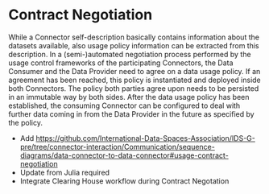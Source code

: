 # Contract Negotiation

While a Connector self-description basically contains information about the datasets available, also usage policy information can be extracted from this description. In a (semi-)automated negotiation process performed by the usage control frameworks of the participating Connectors, the Data Consumer and the Data Provider need to agree on a data usage policy. If an agreement has been reached, this policy is instantiated and deployed inside both Connectors. The policy both parties agree upon needs to be persisted in an immutable way by both sides. After the data usage policy has been established, the consuming Connector can be configured to deal with further data coming in from the Data Provider in the future as specified by the policy.

- Add https://github.com/International-Data-Spaces-Association/IDS-G-pre/tree/connector-interaction/Communication/sequence-diagrams/data-connector-to-data-connector#usage-contract-negotiation
- Update from Julia required
- Integrate Clearing House workflow during Contract Negotation
